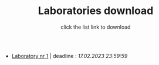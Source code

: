 

<h1 align="center">Laboratories download</h1>
<p align="center">click the list link to download</p>
<br>
<br>

-  [Laboratory nr 1]() | deadline : <i> 17.02.2023 23:59:59 </i>
